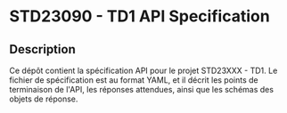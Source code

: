 # STD23090 - TD1 API Specification

## Description

Ce dépôt contient la spécification API pour le projet STD23XXX - TD1. Le fichier de spécification est au format YAML, et il décrit les points de terminaison de l'API, les réponses attendues, ainsi que les schémas des objets de réponse.
